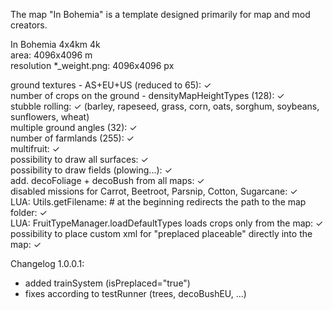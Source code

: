 The map "In Bohemia" is a template designed primarily for map and mod creators.

In Bohemia 4x4km 4k<br/>
area: 4096x4096 m<br/>
resolution *_weight.png: 4096x4096 px<br/>

ground textures - AS+EU+US (reduced to 65): ✓<br/>
number of crops on the ground - densityMapHeightTypes (128): ✓<br/>
stubble rolling: ✓ (barley, rapeseed, grass, corn, oats, sorghum, soybeans, sunflowers, wheat)<br/>
multiple ground angles (32): ✓<br/>
number of farmlands (255): ✓<br/>
multifruit: ✓<br/>
possibility to draw all surfaces: ✓<br/>
possibility to draw fields (plowing...): ✓<br/>
add. decoFoliage + decoBush from all maps: ✓<br/>
disabled missions for Carrot, Beetroot, Parsnip, Cotton, Sugarcane: ✓<br/>
LUA: Utils.getFilename: # at the beginning redirects the path to the map folder: ✓<br/>
LUA: FruitTypeManager.loadDefaultTypes loads crops only from the map: ✓<br/>
possibility to place custom xml for "preplaced placeable" directly into the map: ✓<br/>

Changelog 1.0.0.1:

- added trainSystem (isPreplaced="true")
- fixes according to testRunner (trees, decoBushEU, ...)

<!--
### Hi there 👋
-->
<!--
**VidhosticeSDK/VidhosticeSDK** is a ✨ _special_ ✨ repository because its `README.md` (this file) appears on your GitHub profile.

Here are some ideas to get you started:

- 🔭 I’m currently working on ...
- 🌱 I’m currently learning ...
- 👯 I’m looking to collaborate on ...
- 🤔 I’m looking for help with ...
- 💬 Ask me about ...
- 📫 How to reach me: ...
- 😄 Pronouns: ...
- ⚡ Fun fact: ...
-->

